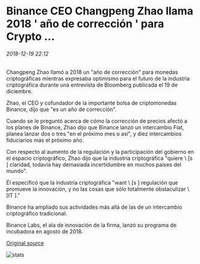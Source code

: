 # Binance CEO Changpeng Zhao llama 2018 ' año de corrección ' para Crypto ...

###### 2018-12-19 22:12

Changpeng Zhao llamó a 2018 un "año de corrección" para monedas criptográficas mientras expresaba optimismo para el futuro de la industria criptográfica durante una entrevista de Bloomberg publicada el 19 de diciembre.

Zhao, el CEO y cofundador de la importante bolsa de criptomonedas Binance, dijo que "es un año de corrección".

Cuando se le preguntó acerca de cómo la corrección de precios afectó a los planes de Binance, Zhao dijo que Binance lanzó un intercambio Fíat, planea lanzar dos o tres "en el próximo mes o así", y diez intercambios fiduciarios más el próximo año.

Con respecto al aumento de la regulación y la participación del gobierno en el espacio criptográfico, Zhao dijo que la industria criptográfica "quiere \ [s \] claridad, todavía hay demasiada incertidumbre en muchos países del mundo".

Él especificó que la industria criptográfica "want \ [s \] regulación que promueve la innovación, y no las cosas que sólo totalmente obstaculizar \ [IT \]."

Binance ha ampliado sus actividades más allá de las de un intercambio criptográfico tradicional.

Binance Labs, el ala de innovación de la firma, lanzó su programa de incubadora en agosto de 2018.

[Original source](https://cointelegraph.com/news/binance-ceo-changpeng-zhao-calls-2018-correction-year-for-crypto)

![stats](https://c.statcounter.com/11760860/0/a89fa40b/1/ "stats")